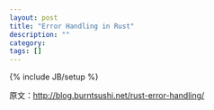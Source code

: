 ```yaml
---
layout: post
title: "Error Handling in Rust"
description: ""
category: 
tags: []
---
```

{% include JB/setup %}

原文：http://blog.burntsushi.net/rust-error-handling/


